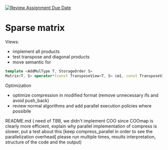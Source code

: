 [![Review Assignment Due Date](https://classroom.github.com/assets/deadline-readme-button-22041afd0340ce965d47ae6ef1cefeee28c7c493a6346c4f15d667ab976d596c.svg)](https://classroom.github.com/a/HlQKP7Zu)

# Sparse matrix 

Views:
- implement all products
- test transpose and diagonal products
- move semantic for 

```cpp
template <AddMulType T, StorageOrder S>
Matrix<T, S> operator*(const TransposeView<T, S> &m1, const TransposeView<T, S> &m2)
```

Optimization
- optimize compression in modified format (remove unnecessary ifs and avoid push_back)
- review normal algorithms and add parallel execution policies where possibile
  
README.md (
    need of TBB, 
    we didn't implement COO since COOmap is clearly more efficient, 
    explain why parallel implementation of compress is slower, put a test about this [keep compress_parallel in order to see the parallelization overhead]
    please run multiple times,
    results interpretation,
    structure of the code and the output)